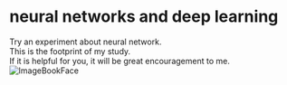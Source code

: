 # neural networks and deep learning
Try an experiment about neural network.<br>
This is the footprint of my study.<br>
If it is helpful for you, it will be great encouragement to me.<br>
![ImageBookFace](https://github.com/Limer98/neural-networks-and-deep-learning/blob/master/img_folder/Bookface_neural%20networks%20and%20deep%20learning.png)
